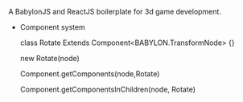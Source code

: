 A BabylonJS and ReactJS boilerplate for 3d game development.

- Component system

  class Rotate Extends Component<BABYLON.TransformNode> {}

  new Rotate(node)

  Component.getComponents(node,Rotate)

  Component.getComponentsInChildren(node, Rotate)
